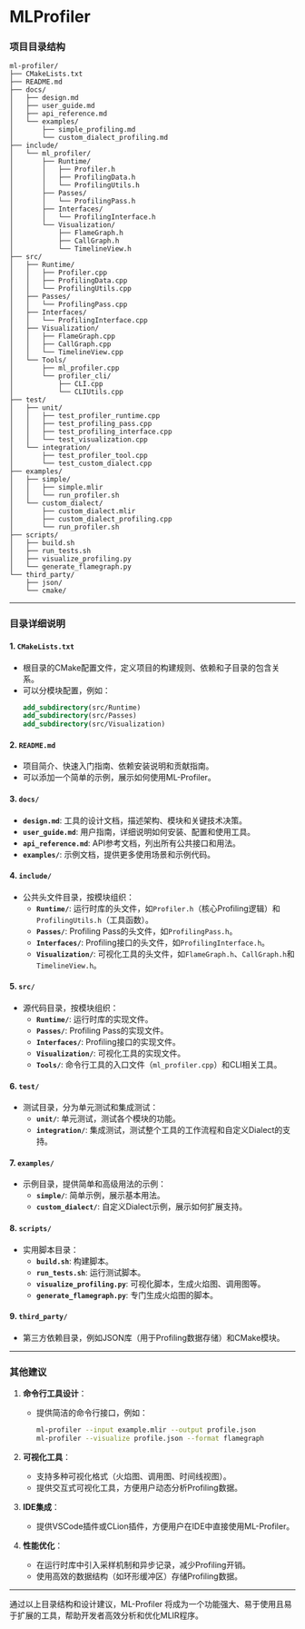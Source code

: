 # MLProfiler


### 项目目录结构

```
ml-profiler/
├── CMakeLists.txt
├── README.md
├── docs/
│   ├── design.md
│   ├── user_guide.md
│   ├── api_reference.md
│   └── examples/
│       ├── simple_profiling.md
│       └── custom_dialect_profiling.md
├── include/
│   └── ml_profiler/
│       ├── Runtime/
│       │   ├── Profiler.h
│       │   ├── ProfilingData.h
│       │   └── ProfilingUtils.h
│       ├── Passes/
│       │   └── ProfilingPass.h
│       ├── Interfaces/
│       │   └── ProfilingInterface.h
│       └── Visualization/
│           ├── FlameGraph.h
│           ├── CallGraph.h
│           └── TimelineView.h
├── src/
│   ├── Runtime/
│   │   ├── Profiler.cpp
│   │   ├── ProfilingData.cpp
│   │   └── ProfilingUtils.cpp
│   ├── Passes/
│   │   └── ProfilingPass.cpp
│   ├── Interfaces/
│   │   └── ProfilingInterface.cpp
│   ├── Visualization/
│   │   ├── FlameGraph.cpp
│   │   ├── CallGraph.cpp
│   │   └── TimelineView.cpp
│   └── Tools/
│       ├── ml_profiler.cpp
│       └── profiler_cli/
│           ├── CLI.cpp
│           └── CLIUtils.cpp
├── test/
│   ├── unit/
│   │   ├── test_profiler_runtime.cpp
│   │   ├── test_profiling_pass.cpp
│   │   ├── test_profiling_interface.cpp
│   │   └── test_visualization.cpp
│   └── integration/
│       ├── test_profiler_tool.cpp
│       └── test_custom_dialect.cpp
├── examples/
│   ├── simple/
│   │   ├── simple.mlir
│   │   └── run_profiler.sh
│   └── custom_dialect/
│       ├── custom_dialect.mlir
│       ├── custom_dialect_profiling.cpp
│       └── run_profiler.sh
├── scripts/
│   ├── build.sh
│   ├── run_tests.sh
│   ├── visualize_profiling.py
│   └── generate_flamegraph.py
└── third_party/
    ├── json/
    └── cmake/
```

---

### 目录详细说明

#### 1. **`CMakeLists.txt`**
   - 根目录的CMake配置文件，定义项目的构建规则、依赖和子目录的包含关系。
   - 可以分模块配置，例如：
     ```cmake
     add_subdirectory(src/Runtime)
     add_subdirectory(src/Passes)
     add_subdirectory(src/Visualization)
     ```

#### 2. **`README.md`**
   - 项目简介、快速入门指南、依赖安装说明和贡献指南。
   - 可以添加一个简单的示例，展示如何使用ML-Profiler。

#### 3. **`docs/`**
   - **`design.md`**: 工具的设计文档，描述架构、模块和关键技术决策。
   - **`user_guide.md`**: 用户指南，详细说明如何安装、配置和使用工具。
   - **`api_reference.md`**: API参考文档，列出所有公共接口和用法。
   - **`examples/`**: 示例文档，提供更多使用场景和示例代码。

#### 4. **`include/`**
   - 公共头文件目录，按模块组织：
     - **`Runtime/`**: 运行时库的头文件，如`Profiler.h`（核心Profiling逻辑）和`ProfilingUtils.h`（工具函数）。
     - **`Passes/`**: Profiling Pass的头文件，如`ProfilingPass.h`。
     - **`Interfaces/`**: Profiling接口的头文件，如`ProfilingInterface.h`。
     - **`Visualization/`**: 可视化工具的头文件，如`FlameGraph.h`、`CallGraph.h`和`TimelineView.h`。

#### 5. **`src/`**
   - 源代码目录，按模块组织：
     - **`Runtime/`**: 运行时库的实现文件。
     - **`Passes/`**: Profiling Pass的实现文件。
     - **`Interfaces/`**: Profiling接口的实现文件。
     - **`Visualization/`**: 可视化工具的实现文件。
     - **`Tools/`**: 命令行工具的入口文件（`ml_profiler.cpp`）和CLI相关工具。

#### 6. **`test/`**
   - 测试目录，分为单元测试和集成测试：
     - **`unit/`**: 单元测试，测试各个模块的功能。
     - **`integration/`**: 集成测试，测试整个工具的工作流程和自定义Dialect的支持。

#### 7. **`examples/`**
   - 示例目录，提供简单和高级用法的示例：
     - **`simple/`**: 简单示例，展示基本用法。
     - **`custom_dialect/`**: 自定义Dialect示例，展示如何扩展支持。

#### 8. **`scripts/`**
   - 实用脚本目录：
     - **`build.sh`**: 构建脚本。
     - **`run_tests.sh`**: 运行测试脚本。
     - **`visualize_profiling.py`**: 可视化脚本，生成火焰图、调用图等。
     - **`generate_flamegraph.py`**: 专门生成火焰图的脚本。

#### 9. **`third_party/`**
   - 第三方依赖目录，例如JSON库（用于Profiling数据存储）和CMake模块。

---

### 其他建议

1. **命令行工具设计**：
   - 提供简洁的命令行接口，例如：
     ```bash
     ml-profiler --input example.mlir --output profile.json
     ml-profiler --visualize profile.json --format flamegraph
     ```

2. **可视化工具**：
   - 支持多种可视化格式（火焰图、调用图、时间线视图）。
   - 提供交互式可视化工具，方便用户动态分析Profiling数据。

3. **IDE集成**：
   - 提供VSCode插件或CLion插件，方便用户在IDE中直接使用ML-Profiler。

4. **性能优化**：
   - 在运行时库中引入采样机制和异步记录，减少Profiling开销。
   - 使用高效的数据结构（如环形缓冲区）存储Profiling数据。

---

通过以上目录结构和设计建议，ML-Profiler 将成为一个功能强大、易于使用且易于扩展的工具，帮助开发者高效分析和优化MLIR程序。